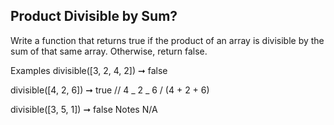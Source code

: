 ## Product Divisible by Sum?

Write a function that returns true if the product of an array is divisible by the sum of that same array. Otherwise, return false.

Examples
divisible([3, 2, 4, 2]) ➞ false

divisible([4, 2, 6]) ➞ true
// 4 _ 2 _ 6 / (4 + 2 + 6)

divisible([3, 5, 1]) ➞ false
Notes
N/A
